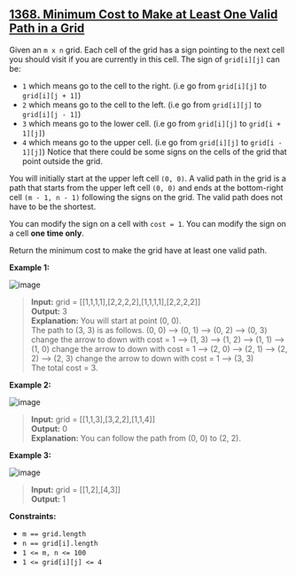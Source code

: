## [1368. Minimum Cost to Make at Least One Valid Path in a Grid](https://leetcode.com/problems/minimum-cost-to-make-at-least-one-valid-path-in-a-grid/description/)

Given an `m x n` grid. Each cell of the grid has a sign pointing to the next cell you should visit if you are currently in this cell. The sign of `grid[i][j]` can be:

* `1` which means go to the cell to the right. (i.e go from `grid[i][j]` to `grid[i][j + 1]`)
* `2` which means go to the cell to the left. (i.e go from `grid[i][j]` to `grid[i][j - 1]`)
* `3` which means go to the lower cell. (i.e go from `grid[i][j]` to `grid[i + 1][j]`)
* `4` which means go to the upper cell. (i.e go from `grid[i][j]` to `grid[i - 1][j]`)
Notice that there could be some signs on the cells of the grid that point outside the grid.

You will initially start at the upper left cell `(0, 0)`. A valid path in the grid is a path that starts from the upper left cell `(0, 0)` and ends at the bottom-right cell `(m - 1, n - 1)` following the signs on the grid. The valid path does not have to be the shortest.

You can modify the sign on a cell with `cost = 1`. You can modify the sign on a cell **one time only**.

Return the minimum cost to make the grid have at least one valid path.

**Example 1:**

![image](https://github.com/user-attachments/assets/72b0c8b6-eca1-454b-ad93-1ba7cd6ff311)


> **Input:** grid = [[1,1,1,1],[2,2,2,2],[1,1,1,1],[2,2,2,2]]  
> **Output:** 3  
> **Explanation:** You will start at point (0, 0).  
> The path to (3, 3) is as follows. (0, 0) --> (0, 1) --> (0, 2) --> (0, 3) change the arrow to down with cost = 1 --> (1, 3) --> (1, 2) --> (1, 1) --> (1, 0) change the arrow to down with cost = 1 --> (2, 0) --> (2, 1) --> (2, 2) --> (2, 3) change the arrow to down with cost = 1 --> (3, 3)  
> The total cost = 3.

**Example 2:**

![image](https://github.com/user-attachments/assets/e70cca42-aa54-4d4b-9e03-2a078528e4d6)


> **Input:** grid = [[1,1,3],[3,2,2],[1,1,4]]  
> **Output:** 0  
> **Explanation:** You can follow the path from (0, 0) to (2, 2).

**Example 3:**

![image](https://github.com/user-attachments/assets/9da5fe12-da03-41f9-a620-228d10d03770)


> **Input:** grid = [[1,2],[4,3]]  
> **Output:** 1

**Constraints:**
* `m == grid.length`
* `n == grid[i].length`
* `1 <= m, n <= 100`
* `1 <= grid[i][j] <= 4`
